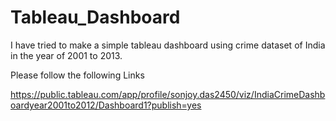 # Tableau_Dashboard
I have tried to make a simple tableau dashboard using crime dataset of India in the year of 2001 to 2013.

Please follow the following Links

https://public.tableau.com/app/profile/sonjoy.das2450/viz/IndiaCrimeDashboardyear2001to2012/Dashboard1?publish=yes
